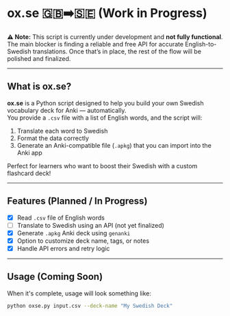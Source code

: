 # ox.se 🇬🇧➡️🇸🇪 (Work in Progress)

**⚠️ Note:** This script is currently under development and **not fully functional**. The main blocker is finding a reliable and free API for accurate English-to-Swedish translations. Once that’s in place, the rest of the flow will be polished and finalized.

---

## What is ox.se?

**ox.se** is a Python script designed to help you build your own Swedish vocabulary deck for Anki — automatically.  
You provide a `.csv` file with a list of English words, and the script will:

1. Translate each word to Swedish  
2. Format the data correctly  
3. Generate an Anki-compatible file (`.apkg`) that you can import into the Anki app

Perfect for learners who want to boost their Swedish with a custom flashcard deck!

---

## Features (Planned / In Progress)

- [x] Read `.csv` file of English words
- [ ] Translate to Swedish using an API (not yet finalized)
- [x] Generate `.apkg` Anki deck using `genanki`
- [x] Option to customize deck name, tags, or notes
- [x] Handle API errors and retry logic

---

## Usage (Coming Soon)

When it's complete, usage will look something like:

```bash
python oxse.py input.csv --deck-name "My Swedish Deck"
